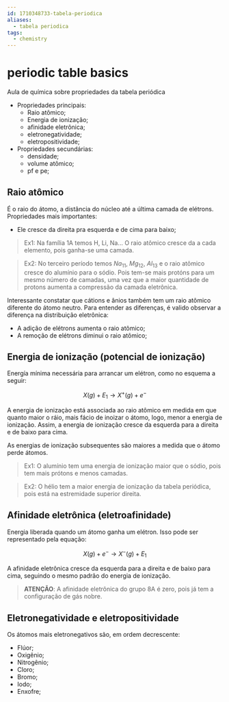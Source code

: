 ```yaml
---
id: 1710348733-tabela-periodica
aliases:
  - tabela periodica
tags:
  - chemistry
---
```


# periodic table basics

Aula de química sobre propriedades da tabela periódica

- Propriedades principais:
  - Raio atômico;
  - Energia de ionização;
  - afinidade eletrônica;
  - eletronegatividade;
  - eletropositividade;
- Propriedades secundárias:
  - densidade;
  - volume atômico;
  - pf e pe;

## Raio atômico

É o raio do átomo, a distância do núcleo até a última camada de elétrons.
Propriedades mais importantes:

- Ele cresce da direita pra esquerda e de cima para baixo;

> Ex1: Na família 1A temos H, Li, Na... O raio atômico cresce da a cada elemento, pois ganha-se uma camada.

> Ex2: No terceiro período temos $Na_{11}$, $Mg_{12}$, $Al_{13}$ e o raio atômico cresce do alumínio para o sódio. Pois tem-se mais protóns para um mesmo número de camadas, uma vez que a maior quantidade de protons aumenta a compressão da camada eletrônica.

Interessante constatar que cátions e ânios também tem um raio atômico diferente do átomo neutro. Para entender as diferenças, é valido observar a diferença na distribuição eletrônica:

- A adição de elétrons aumenta o raio atômico;
- A remoção de elétrons diminui o raio atômico;

## Energia de ionização (potencial de ionização)

Energía mínima necessária para arrancar um elétron, como no esquema a seguir:

$$
X(g) + E_1 \rightarrow X^+(g) + e^-
$$

A energia de ionizaçào está associada ao raio atômico em medida em que quanto maior o ráio, mais fácio de inoizar o átomo, logo, menor a energia de ionização.
Assim, a energia de ionização cresce da esquerda para a direita e de baixo para cima.

As energias de ionização subsequentes são maiores a medida que o átomo perde átomos.

> Ex1: O alumínio tem uma energia de ionização maior que o sódio, pois tem mais prótons e menos camadas.

> Ex2: O hélio tem a maior energia de ionização da tabela periódica, pois está na estremidade superior direita.

## Afinidade eletrônica (eletroafinidade)

Energia liberada quando um átomo ganha um elétron. Isso pode ser representado pela equação:

$$
X(g) + e^- \rightarrow X^-(g) + E_1
$$

A afinidade eletrônica cresce da esquerda para a direita e de baixo para cima, seguindo o mesmo padrão do energia de ionização.

> **ATENÇÃO**: A afinidade eletrônica do grupo 8A é zero, pois já tem a configuração de gás nobre.

## Eletronegatividade e eletropositividade

Os átomos mais eletronegativos são, em ordem decrescente:

- Flúor;
- Oxigênio;
- Nitrogênio;
- Cloro;
- Bromo;
- Iodo;
- Enxofre;
